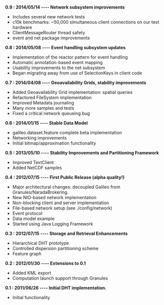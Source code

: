 **0.9 : 2014/05/14 ---- Network subsystem improvements**
- Includes several new network tests
- c10k benchmarks: ~50,000 simultaneous client connections on our test hardware
- ClientMessageRouter thread safety
- event and net package improvements

**0.8 : 2014/05/08 ---- Event handling subsystem updates**
- Implementation of the reactor pattern for event handling
- Automatic annotation-based event mapping
- Usability improvements to the net subsystem
- Began migrating away from use of SelectionKeys in client code

**0.7 : 2014/04/08 ---- Geoavailability Grids, stability improvements**
- Added Geoavailability Grid implementation: spatial queries
- Refactored FileSystem implementation
- Improved Metadata journaling
- Many more samples and tests
- Fixed a critical network queueing bug

**0.6 : 2014/01/15 ---- Stable Data Model**
- galileo.dataset.feature complete beta implementation
- Networking improvements
- Initial bitmap/approximation functionality

**0.5 : 2013/05/10 ---- Stability Improvements and Partitioning Framework**
- Improved TextClient
- Added NetCDF samples

**0.4 : 2012/07/15 ---- First Public Release (alpha quality!)**
- Major architectural changes: decoupled Galileo from Granules/NaradaBrokering.
- New NIO-based network implementation
- Non-blocking client and server implementation
- File-based network setup (see ./config/network)
- Event protocol
- Data model example
- Started using Java Logging Framework

**0.3 : 2012/07/15 ---- Storage and Retrieval Enhancements**
- Hierarchical DHT prototype
- Controlled dispersion partitioning scheme
- Feature graph

**0.2 : 2012/01/30 ---- Extensions to 0.1**
- Added KML export
- Computation launch support through Granules

**0.1 : 2011/06/26 ---- Initial DHT implementation.**
- Initial functionality
